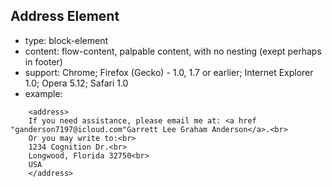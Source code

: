 ## Address Element
* type: block-element
* content: flow-content, palpable content, with no nesting (exept perhaps in footer)
* support: Chrome; Firefox (Gecko) - 1.0, 1.7 or earlier; Internet Explorer 1.0; Opera 5.12; Safari 1.0
* example:  
```
    <address> 
    If you need assistance, please email me at: <a href "ganderson7197@icloud.com"Garrett Lee Graham Anderson</a>.<br>
    Or you may write to:<br>
    1234 Cognition Dr.<br>
    Longwood, Florida 32750<br>
    USA
    </address>
```

